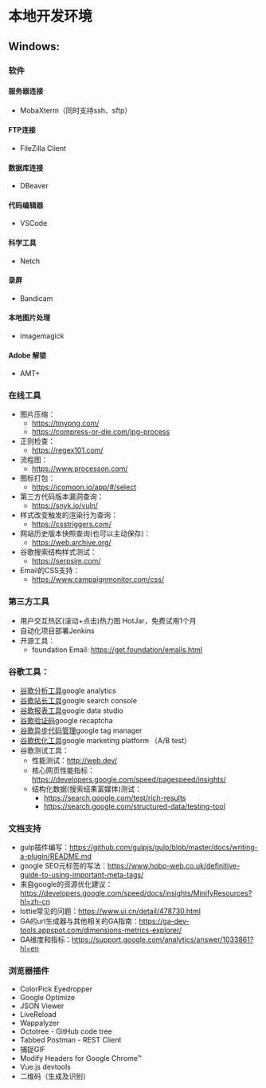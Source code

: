 # 本地开发环境

## Windows:

### 软件

#### 服务器连接

-   MobaXterm（同时支持ssh、sftp）

#### FTP连接

-   FileZilla Client

#### 数据库连接

-   DBeaver

#### 代码编辑器

-   VSCode

#### 科学工具

-   Netch

#### 录屏

-   Bandicam

#### 本地图片处理

-   imagemagick


#### Adobe 解锁
- AMT+

### 在线工具

-   图片压缩：
    -   https://tinypng.com/
    -   https://compress-or-die.com/jpg-process
-   正则检查：
    -   https://regex101.com/
-   流程图：
    -   https://www.processon.com/
-   图标打包：
    -   https://icomoon.io/app/#/select
-   第三方代码版本漏洞查询：
    -   https://snyk.io/vuln/
-   样式改变触发的渲染行为查询：
    -   https://csstriggers.com/
-   网站历史版本快照查询(也可以主动保存)：
    -   https://web.archive.org/
-   谷歌搜索结构样式测试：
    -   https://serpsim.com/
-   Email的CSS支持：
    -   https://www.campaignmonitor.com/css/

### 第三方工具

-   用户交互热区(滚动+点击)热力图 HotJar，免费试用1个月
-   自动化项目部署Jenkins
-   开源工具：
    -   foundation Email: <https://get.foundation/emails.html>

### 谷歌工具：

-   [谷歌分析工具](https://analytics.google.com/analytics/web/)google analytics
-   [谷歌站长工具](https://search.google.com/search-console/about)google search console
-   [谷歌报表工具](https://datastudio.google.com/u/0/)google data studio
-   [谷歌验证码](https://www.google.com/recaptcha/about/)google recaptcha
-   [谷歌异步代码管理](https://marketingplatform.google.com/about/tag-manager/)google tag manager
-   [谷歌优化工具](https://marketingplatform.google.com/about/optimize/)google marketing platform （A/B test）
-   谷歌测试工具：
    -   性能测试：http://web.dev/
    -   核心网页性能指标：https://developers.google.com/speed/pagespeed/insights/
    -   结构化数据(搜索结果富媒体)测试：
        -   https://search.google.com/test/rich-results
        -   https://search.google.com/structured-data/testing-tool

### 文档支持

-   gulp插件编写：https://github.com/gulpjs/gulp/blob/master/docs/writing-a-plugin/README.md
-   google SEO元标签的写法：https://www.hobo-web.co.uk/definitive-guide-to-using-important-meta-tags/
-   来自google的资源优化建议：https://developers.google.com/speed/docs/insights/MinifyResources?hl=zh-cn
-   lottie常见的问题：https://www.ui.cn/detail/478730.html
-   GA的url生成器与其他相关的GA指南：https://ga-dev-tools.appspot.com/dimensions-metrics-explorer/
-   GA维度和指标：https://support.google.com/analytics/answer/1033861?hl=en

### 浏览器插件
- ColorPick Eyedropper
- Google Optimize
- JSON Viewer
- LiveReload
- Wappalyzer
- Octotree - GitHub code tree
- Tabbed Postman - REST Client
- 捕捉GIF
- Modify Headers for Google Chrome™
- Vue.js devtools
- 二维码（生成及识别）
